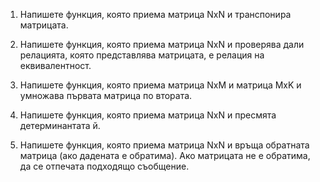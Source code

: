 1. Напишете функция, която приема матрица NxN и транспонира матрицата.

2. Напишете функция, която приема матрица NxN и проверява дали релацията, която представлява матрицата, е релация на 
   еквивалентност.

3. Напишете функция, която приема матрица NxM и матрица MxK и умножава първата матрица по втората.

4. Напишете функция, която приема матрица NxN и пресмята детерминантата й.

5. Напишете функция, която приема матрица NxN и връща обратната матрица (ако дадената е обратима). Ако матрицата не е 
   обратима, да се отпечата подходящо съобщение.
